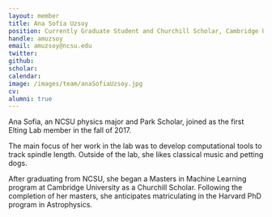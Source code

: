 ```yaml
---
layout: member
title: Ana Sofía Uzsoy
position: Currently Graduate Student and Churchill Scholar, Cambridge University; Undergraduate Researcher, Elting Lab, 2017-2021
handle: amuzsoy
email: amuzsoy@ncsu.edu
twitter:
github:
scholar:
calendar:
image: /images/team/anaSofiaUzsoy.jpg
cv:
alumni: true
---
```


Ana Sofia, an NCSU physics major and Park Scholar, joined as the first Elting Lab member in the fall of 2017.

The main focus of her work in the lab was to develop computational tools to track spindle length. Outside of the lab, she likes classical music and petting dogs.

After graduating from NCSU, she began a Masters in Machine Learning program at Cambridge University as a Churchill Scholar. Following the completion of her masters, she anticipates matriculating in the Harvard PhD program in Astrophysics.
